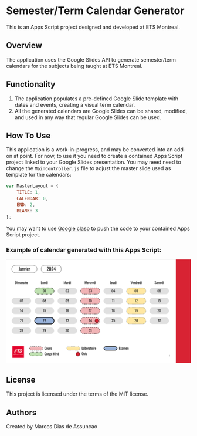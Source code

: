 # Semester/Term Calendar Generator

This is an Apps Script project designed and developed at ETS Montreal.

## Overview
The application uses the Google Slides API to generate semester/term calendars 
for the subjects being taught at ETS Montreal. 

## Functionality
1. The application populates a pre-defined Google Slide template with dates and events, 
   creating a visual term calendar.
2. All the generated calendars are Google Slides can be shared, modified, and used in 
   any way that regular Google Slides can be used.

## How To Use
This application is a work-in-progress, and may be converted into an add-on at point.
For now, to use it you need to create a contained Apps Script project linked to your 
Google Slides presentation. You may need need to change the `MainController.js` file to 
adjust the master slide used as template for the calendars:

```javascript
var MasterLayout = {
    TITLE: 1,
    CALENDAR: 0,
    END: 2,
    BLANK: 3
};
```

You may want to use [Google clasp](https://developers.google.com/apps-script/guides/clasp) 
to push the code to your contained Apps Script project. 

### Example of calendar generated with this Apps Script: 

![Calendar](./images/calendar_ets.png "Example of calendar")

## License
This project is licensed under the terms of the MIT license.

## Authors
Created by Marcos Dias de Assuncao
